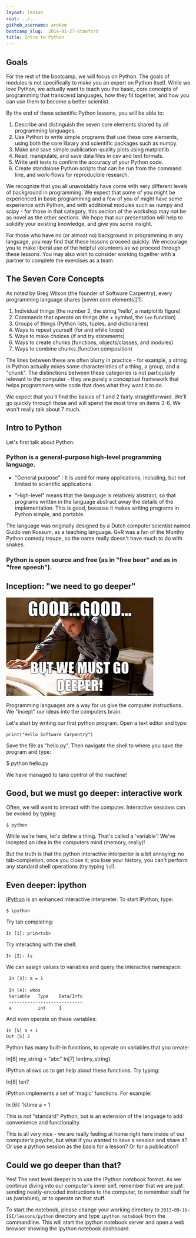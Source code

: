 ```yaml
---
layout: lesson
root: ../..
github_username: arokem
bootcamp_slug:  2014-01-27-Stanford
title: Intro to Python
---
```


Goals
-----

For the rest of the bootcamp, we will focus on Python. The goals of  modules is
not specifically to make you an expert on Python itself. While we love Python,
we actually want  to teach you the basic, core concepts of programming that
transcend languages,  how they fit together, and how you can use them to become
a better scientist. 

By the end of these scientific Python lessons, you will be able to:

1.	Describe and distinguish the seven core elements shared by all programming 
	languages.
2.	Use Python to write simple programs that use these core elements, using 
	both the core library and scientific packages such as numpy.
3.	Make and save simple publication-quality plots using matplotlib.
4.	Read, manipulate, and save data files in csv and text formats.
5.	Write unit tests to confirm the accuracy of your Python code.
6.	Create standalone Python scripts that can be run from the command line,
	and work-flows for reproducible research.

We recognize that you all unavoidably have come with very different levels of
background in programming. We expect that some of you might be experienced in
basic programming and a few of you of might have some experience with Python,
and with additional modules such as numpy and scipy - for those in that
category, this section of the workshop may not be as novel as the other
sections. We hope that our presentation will help to solidify your existing
knowledge, and give you some insight. 

For those who have no (or almost no) background in programming in any language, 
you may find that these lessons proceed quickly. We encourage you to make 
liberal use of the helpful volunteers as we proceed through these lessons. You 
may also wish to consider working together with a partner to complete the 
exercises as a team.

The Seven Core Concepts
-----------------------

As noted by Greg Wilson (the founder of Software Carpentry), every programming 
language shares [seven core elements][1]:

1.	Individual things (the number 2, the string 'hello', a matplotlib figure)
2.	Commands that operate on things (the + symbol, the `len` function)
3.	Groups of things (Python lists, tuples, and dictionaries)
4.	Ways to repeat yourself (for and while loops)
5.	Ways to make choices (if and try statements)
6.	Ways to create chunks (functions, objects/classes, and modules)
7.	Ways to combine chunks (function composition)

The lines between these are often blurry in practice - for example, a string in 
Python actually mixes some characteristics of a thing, a group, and a "chunk". 
The distinctions between these categories is not particularly relevant to the 
computer - they are purely a conceptual framework that helps programmers write 
code that does what they want it to do.

We expect that you'll find the basics of 1 and 2 fairly straightforward. We'll 
go quickly through those and will spend the most time on items 3-6. We won't 
really talk about 7 much.

## Intro to Python

Let's first talk about Python:

### Python is a general-purpose high-level programming language. 

- "General purpose" : It is used for many applications, including, but not limited to
scientific applications. 

- "High-level" means that the language is relatively abstract, so that programs
written in the language abstract away the details of the implementation. This
is good, because it makes writing programs in Python simple, and portable.

The language was originally designed by a Dutch computer scientist named Guido
van Rossum, as a teaching language. GvR was a fan of the Monthy Python comedy
troupe, so the name really doesn't have much to do with snakes.

### Python is open source and free (as in "free beer" and as in "free speech").

## Inception: "we need to go deeper"

![We need to go deeper](goodgood-but-we-must-go-deeper.jpg)

Programming languages are a way for us give the computer instructions. We
"incept" our ideas into the computers brain. 

Let's start by writing our first python program. Open a text editor and type:

    print("Hello Software Carpentry")

Save the file as "hello.py". Then navigate the shell to where you save the
program and type:

   $ python hello.py

We have managed to take control of the machine! 
   
## Good, but we must go deeper: interactive work

Often, we will want to interact with the computer. Interactive sessions can be
evoked by typing

    $ python

While we're here, let's define a thing. That's called a 'variable'! We've
incepted an idea in the computers mind (memory, really)! 

But the truth is that the python interactive interperter is a bit annoying: no
tab-completion; once you close it; you lose your history, you can't perform any
standard shell operations (try typing `ls`!).

## Even deeper: ipython

[IPython](https://www.ipython.org) is an enhanced interactive interpreter. To
start IPython, type:

    $ ipython

Try tab completing:

    In [1]: prin<tab>

Try interacting with the shell:

    In [2]: ls

We can assign values to variables and query the interactive namespace:

     In [3]: a = 1

     In [4]: whos
     Variable   Type    Data/Info
     ----------------------------
     a          int     1

And even operate on these variables:

    In [5] a + 1
    Out [5] 2

Python has many built-in functions, to operate on variables that you create:

   In[6] my_string = "abc"
   In[7] len(my_string)
 
IPython allows us to get help about these functions. Try typing:

   In[8] len? 

IPython implements a set of 'magic' functions. For example:

   In [6]: %time a = 1

This is not "standard" Python, but is an extension of the language to add
convenience and functionality.
   
This is all very nice - we are really feeling at home right here inside of our
computer's psyche, but what if you wanted to save a session and share it?
Or use a python session as the basis for a lesson? Or for a publication?

## Could we go deeper than that?

Yes! The next level deeper is to use the IPython *notebook* format. As we
continue diving into our computer's inner self, remember that we are just
sending neatly-encoded instructions to the computer, to remember stuff for us
(variables), or to operate on that stuff.

To start the notebook, please change your working directory to
`2013-09-16-ISI/lessons/python` directory and type `ipython notebook` from the
commandline.  This will start the ipython notebook server and open a web
browser showing the ipython notebook dashboard.
